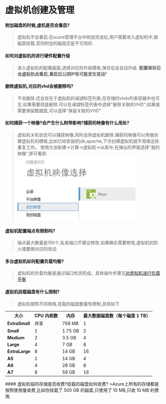 # 虚拟机创建及管理

#### 附加磁盘的时候,虚机是否会重启?
>虚拟机不会重启.在auzre管理平台中附加完成后,用户需要进入虚拟机中,做磁盘挂载.否则附加的磁盘还是不可用的

#### 如何对虚拟机的进行硬件配置升级
>进入虚拟机的配置画面,选择对应的升级模板,保存后会自动升级.
**配置保存后会虚拟机会重启,重启后公网IP有可能发生变动***

#### 删除虚拟机,对应的vhd会被删除吗?
>不会删除.还会存在于虚拟机的*磁盘*标签列表,在存储的vhds列表容器中也可见.如果需要彻底删除,可以在*磁盘*标签列表中选择"删除关联的VHD";如果是需要保留数据盘,可以选择"保留关联的VHD"

#### 如何捕获一个映像?会产生什么附带影响?捕获的映像有什么用处?
>虚拟机关机状态可以捕获映像,同时会将虚拟机删除.捕获的映像可以用做创建虚拟机的模板,比如已经安装好jdk,apache,下次创建虚拟机就不用做这些重复工作。
使用方法新建->计算->虚拟机->从库中,在弹出的界面选择"我的映像",即可看到
![](/images/vm-1.01.jpg)

#### 虚拟机配置端点有限制吗?
>端点最大数量是150个,私有端口不建议修改.如果确实需要修改,虚拟机的防火墙要做对应的改动

#### 多台虚拟机如何配置负载均衡?
>虚拟机的负载均衡是通过端口检测完成。具体操作步骤见[对虚拟机进行负载平衡](http://windowsazure.cn/zh-cn/manage/linux/common-tasks/how-to-load-balance-virtual-machines/)

#### 虚拟机挂载磁盘有什么限制?
>虚拟机按照不同规格,挂载的磁盘数量有限制,具体如下
<table>
<tbody><tr>
<th>大小
</th>
<th>
CPU 内核数
</th>
<th>
内存
</th>
<th>
最大数据磁盘数（每个磁盘 1 TB）
</th> 
</tr>
<tr>
<td>
<strong>ExtraSmall</strong>
</td>
<td>
共享
</td>
<td>
768 MB
</td> 
<td>
1
</td>
</tr>
<tr>
<td>
<strong>Small</strong>
</td>
<td>
1
</td>
<td>
1.75 GB
</td>
<td>
2
</td>
</tr>
<tr>
<td>
<strong>Medium</strong>
</td>
<td>
2
</td>
<td>
3.5 GB
</td>
<td>
4
</td>
</tr>
<tr>
<td>
<strong>Large</strong>
</td>
<td>
4
</td>
<td>
7 GB
</td>
<td>
8
</td>
</tr>
<tr>
<td>
<strong>ExtraLarge</strong>
</td>
<td>
8
</td>
<td>
14 GB
</td>
<td>
16
</td>
</tr>
<tr>
<td>
<strong>A5</strong>
</td>
<td>
2
</td>
<td>
14 GB
</td>
<td>
4
</td>
</tr>
<tr>
<td>
<strong>A6</strong>
</td>
<td>
4
</td>
<td>
28 GB
</td>
<td>
8
</td>
</tr>
<tr>
<td>
<strong>A7</strong>
</td>
<td>
8
</td>
<td>
56 GB
</td>
<td>
16
</td>
</tr>
</tbody></table>
#### 虚拟机临时存储是否收费?挂载的磁盘如何收费?
>Azure上所有的存储都是按照使用量收费,比如你挂载了 500 GB 的磁盘,只使用了 10 MB,只收 10 MB 的费用.




